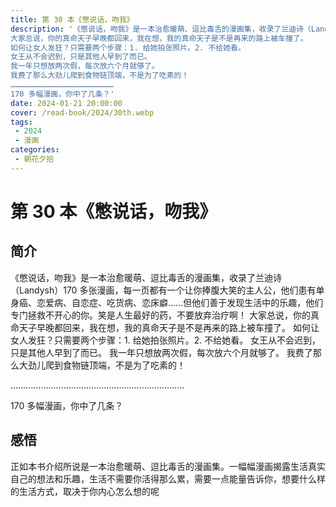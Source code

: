 ```yaml
---
title: 第 30 本《憋说话，吻我》
description: '《憋说话，吻我》是一本治愈暖萌、逗比毒舌的漫画集，收录了兰迪诗（Landysh）170 多张漫画，每一页都有一个让你捧腹大笑的主人公，他们患有单身癌、恋爱病、自恋症、吃货病、恋床癖……但他们善于发现生活中的乐趣，他们专门拯救不开心的你。笑是人生最好的药，不要放弃治疗啊！
大家总说，你的真命天子早晚都回来，我在想，我的真命天子是不是再来的路上被车撞了。
如何让女人发狂？只需要两个步骤：1. 给她拍张照片。2. 不给她看。
女王从不会迟到，只是其他人早到了而已。
我一年只想放两次假，每次放六个月就够了。
我费了那么大劲儿爬到食物链顶端，不是为了吃素的！
……………………………………………………………
170 多幅漫画，你中了几条？'
date: 2024-01-21 20:00:00
cover: /read-book/2024/30th.webp
tags:
 - 2024
 - 漫画
categories:
 - 朝花夕拾
---
```

# 第 30 本《憋说话，吻我》

## 简介
《憋说话，吻我》是一本治愈暖萌、逗比毒舌的漫画集，收录了兰迪诗（Landysh）170 多张漫画，每一页都有一个让你捧腹大笑的主人公，他们患有单身癌、恋爱病、自恋症、吃货病、恋床癖……但他们善于发现生活中的乐趣，他们专门拯救不开心的你。笑是人生最好的药，不要放弃治疗啊！
大家总说，你的真命天子早晚都回来，我在想，我的真命天子是不是再来的路上被车撞了。
如何让女人发狂？只需要两个步骤：1. 给她拍张照片。2. 不给她看。
女王从不会迟到，只是其他人早到了而已。
我一年只想放两次假，每次放六个月就够了。
我费了那么大劲儿爬到食物链顶端，不是为了吃素的！

……………………………………………………………

170 多幅漫画，你中了几条？

## 感悟
正如本书介绍所说是一本治愈暖萌、逗比毒舌的漫画集。一幅幅漫画揭露生活真实自己的想法和乐趣，生活不需要你活得那么累，需要一点能量告诉你，想要什么样的生活方式，取决于你内心怎么想的呢
